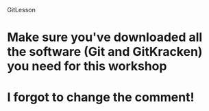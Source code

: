 GitLesson
# Make sure you've downloaded all the software (Git and GitKracken) you need for this workshop
# I forgot to change the comment!
